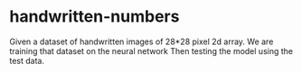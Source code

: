 # handwritten-numbers

Given a dataset of handwritten images of 28*28 pixel 2d array.
We are training that dataset on the neural network
Then testing the model using the test data.